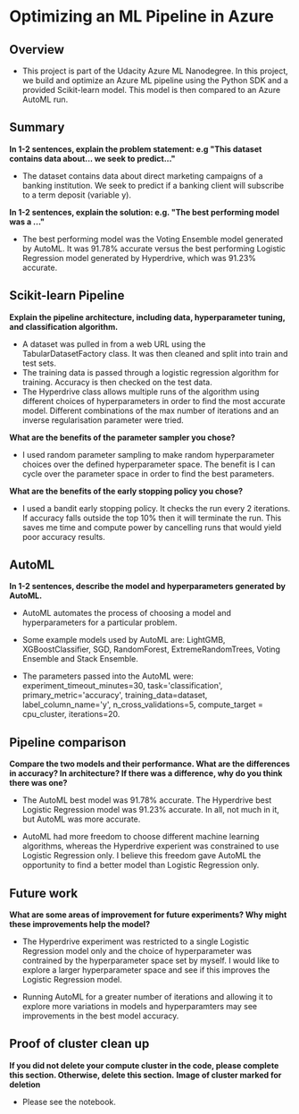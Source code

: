 # Optimizing an ML Pipeline in Azure

## Overview
- This project is part of the Udacity Azure ML Nanodegree.
In this project, we build and optimize an Azure ML pipeline using the Python SDK and a provided Scikit-learn model.
This model is then compared to an Azure AutoML run.

## Summary
**In 1-2 sentences, explain the problem statement: e.g "This dataset contains data about... we seek to predict..."**

- The dataset contains data about direct marketing campaigns of a banking institution. We seek to predict if a banking client will subscribe to a term deposit (variable y).

**In 1-2 sentences, explain the solution: e.g. "The best performing model was a ..."**

- The best performing model was the Voting Ensemble model generated by AutoML. It was 91.78% accurate versus the best performing Logistic Regression model generated by Hyperdrive, which was 91.23% accurate.

## Scikit-learn Pipeline
**Explain the pipeline architecture, including data, hyperparameter tuning, and classification algorithm.**

- A dataset was pulled in from a web URL using the TabularDatasetFactory class. It was then cleaned  and split into train and test sets.
- The training data is passed through a logistic regression algorithm for training. Accuracy is then checked on the test data.
- The Hyperdrive class allows multiple runs of the algorithm using different choices of hyperparameters in order to find the most accurate model. Different combinations of the max number of iterations and an inverse regularisation parameter were tried. 

**What are the benefits of the parameter sampler you chose?**
- I used random parameter sampling to make random hyperparameter choices over the defined hyperparameter space. The benefit is I can cycle over the parameter space in order to find the best parameters.

**What are the benefits of the early stopping policy you chose?**
- I used a bandit early stopping policy. It checks the run every 2 iterations. If accuracy falls outside the top 10% then it will terminate the run. This saves me time and compute power by cancelling runs that would yield poor accuracy results.

## AutoML
**In 1-2 sentences, describe the model and hyperparameters generated by AutoML.**

- AutoML automates the process of choosing a model and hyperparameters for a particular problem. 

- Some example models used by AutoML are: LightGMB, XGBoostClassifier, SGD, RandomForest, ExtremeRandomTrees, Voting Ensemble and Stack Ensemble.

- The parameters passed into the AutoML were: 
	experiment_timeout_minutes=30,
	task='classification',
	primary_metric='accuracy',
	training_data=dataset,
	label_column_name='y',
	n_cross_validations=5,
	compute_target = cpu_cluster,
	iterations=20.


## Pipeline comparison
**Compare the two models and their performance. What are the differences in accuracy? In architecture? If there was a difference, why do you think there was one?**

- The AutoML best model was 91.78% accurate. The Hyperdrive best Logistic Regression model was 91.23% accurate. In all, not much in it, but AutoML was more accurate.

- AutoML had more freedom to choose different machine learning algorithms, whereas the Hyperdrive experient was constrained to use Logistic Regression only. I believe this freedom gave AutoML the opportunity to find a better model than Logistic Regression only. 



## Future work
**What are some areas of improvement for future experiments? Why might these improvements help the model?**

- The Hyperdrive experiment was restricted to a single Logistic Regression model only and the choice of hyperparameter was contrained by the hyperparameter space set by myself. I would like to explore a larger hyperparameter space and see if this improves the Logistic Regression model.

- Running AutoML for a greater number of iterations and allowing it to explore more variations in models and hyperparamters may see improvements in the best model accuracy.

## Proof of cluster clean up
**If you did not delete your compute cluster in the code, please complete this section. Otherwise, delete this section.**
**Image of cluster marked for deletion**

- Please see the notebook.
